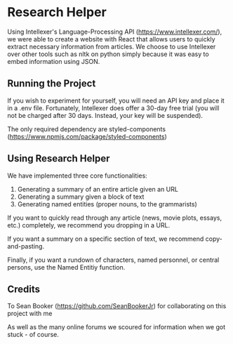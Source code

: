 # Research Helper

Using Intellexer's Language-Processing API (https://www.intellexer.com/), we were able to create a website with React that allows users to quickly extract necessary information from articles. We choose to use Intellexer over other tools such as nltk on python simply because it was easy to embed information using JSON. 

## Running the Project

If you wish to experiment for yourself, you will need an API key and place it in a .env file. Fortunately, Intellexer does offer a 30-day free trial (you will not be charged after 30 days. Instead, your key will be suspended). 

The only required dependency are styled-components (https://www.npmjs.com/package/styled-components) 

## Using Research Helper 

We have implemented three core functionalities: 

1. Generating a summary of an entire article given an URL 
2. Generating a summary given a block of text 
3. Generating named entities (proper nouns, to the grammarists) 

If you want to quickly read through any article (news, movie plots, essays, etc.) completely, we recommend you dropping in a URL. 

If you want a summary on a specific section of text, we recommend copy-and-pasting. 

Finally, if you want a rundown of characters, named personnel, or central persons, use the Named Entitiy function. 

## Credits 

To Sean Booker (https://github.com/SeanBookerJr) for collaborating on this project with me 

As well as the many online forums we scoured for information when we got stuck - of course. 
